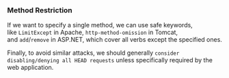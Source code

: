 
### Method Restriction

If we want to specify a single method, we can use safe keywords, like `LimitExcept` in Apache, `http-method-omission` in Tomcat, and `add`/`remove` in ASP.NET, which cover all verbs except the specified ones.

Finally, to avoid similar attacks, we should generally `consider disabling/denying all HEAD requests` unless specifically required by the web application.

